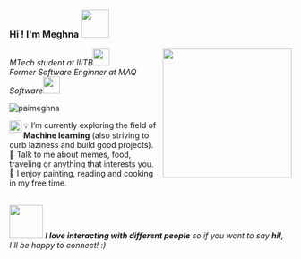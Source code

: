 ### Hi ! I'm Meghna <img src="https://media.giphy.com/media/mGcNjsfWAjY5AEZNw6/giphy.gif" width="50"></h2>
<img align='right' src="https://media.giphy.com/media/ieyl9zmCjO4b4t6qoY/giphy.gif" width="230">
<p><em>MTech student at IIITB<img src="https://media.giphy.com/media/fYSnHlufseco8Fh93Z/giphy.gif" width="30"></br>Former Software Enginner at MAQ Software<img src="https://media.giphy.com/media/WUlplcMpOCEmTGBtBW/giphy.gif" width="30"> 
</em></p>

<p align="left"> <img src="https://komarev.com/ghpvc/?username=paimeghna" alt="paimeghna" /> </p>

<a href="https://www.linkedin.com/in/meghna-pai/">
  <img align="left" alt="Meghna's LinkdeIN" width="22px" src="https://cdn.jsdelivr.net/npm/simple-icons@v3/icons/linkedin.svg" />
</a>

 :bulb: I’m currently exploring the field of **Machine learning** (also striving to curb laziness and build good projects).</br>
 💬 Talk to me about memes, food, traveling or anything that interests you.</br>
 :art: I enjoy painting, reading and cooking in my free time.
 
</br>
<img src="https://media.giphy.com/media/LnQjpWaON8nhr21vNW/giphy.gif" width="60"> <em><b>I love interacting with different people</b> so if you want to say <b>hi!</b>, I'll be happy to connect! :)</em>
